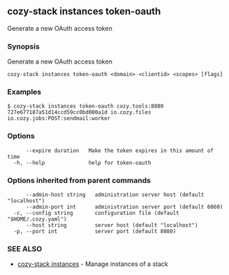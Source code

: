 ## cozy-stack instances token-oauth

Generate a new OAuth access token

### Synopsis

Generate a new OAuth access token

```
cozy-stack instances token-oauth <domain> <clientid> <scopes> [flags]
```

### Examples

```
$ cozy-stack instances token-oauth cozy.tools:8080 727e677187a51d14ccd59cc0bd000a1d io.cozy.files io.cozy.jobs:POST:sendmail:worker
```

### Options

```
      --expire duration   Make the token expires in this amount of time
  -h, --help              help for token-oauth
```

### Options inherited from parent commands

```
      --admin-host string   administration server host (default "localhost")
      --admin-port int      administration server port (default 6060)
  -c, --config string       configuration file (default "$HOME/.cozy.yaml")
      --host string         server host (default "localhost")
  -p, --port int            server port (default 8080)
```

### SEE ALSO

* [cozy-stack instances](cozy-stack_instances.md)	 - Manage instances of a stack


